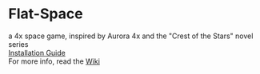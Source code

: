 # Flat-Space
a 4x space game, inspired by Aurora 4x and the "Crest of the Stars" novel series<br>
[Installation Guide](https://github.com/watem/Flat-Space/wiki/Install-Guide)<br>
For more info, read the [Wiki](https://github.com/watem/Flat-Space/wiki)<br>
